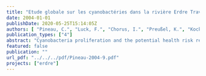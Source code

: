 ```yaml
---
title: "Etude globale sur les cyanobactéries dans la rivière Erdre Travaux de recherche en laboratoire. Rapport final Janvier 2004"
date: 2004-01-01
publishDate: 2020-05-25T15:14:05Z
authors: [ "Pineau, C.", "Luck, F.", "Chorus, I.", "Preußel, K.", "Kock, M.", "Fastner, J.", "Grützmacher, G.", "Böttcher, G." ]
publication_types: ["4"]
abstract: "Cyanobacteria proliferation and the potential health risk related with the release of the associated toxins have lead the local association EDEN to initiate a comprehensive study on cyanobacteria in the river Erdre. Within the consortium in charge of the project, the Berlin Centre of Competence for Water (KWB) realised lab-scale research in cooperation with the German Federal Environmental Agency (UBA), on the species Planktothrix agardhii which predominates in the river Erdre, and the associated toxin microcystin. The objective was to determine the influence of key factors such as nutrients (nitrogen, phosphorus), light, flow velocity and sediments on cyanobacteria growth and competition as well as microcystin release from the Planktothrix population in the river Erdre. Results from the lab-scale cultures proved that nutrient-limited conditions lead to a decrease of cyanobacteria biomass and may favour some genotypes with reduced needs among the Planktothrix population. Given the current state of scientific knowledge, no differences in competition between toxic and non-toxic Planktothrix strains can be established. Nutrient limitation favours microcystin release from cells, however the global decrease of cyanobacteria biomass induces a decrease of the total quantity of released toxin. These results can be applied in a water body where nutrients concentrations are very low (below 50 µg/L for total phosphorus). In the river Erdre, as long as external nutrients inputs remain considerable, light is the limiting factor. Internal nutrient recycling from the sediments is globally negligible in comparison with external inputs. Culture experiments in a flow simulation flume proved that flow velocity had substantial impact neither on Planktothrix growth nor on microcystin release. Only a short transition phase with negative effects was observed. Overwintering of Planktothrix in Erdre-sediments could be proved by the detection of a substantial population using fluorescence analysis. This inoculum should be large enough for initiation of Planktothrix development in the next vegetation period. However, the high adsorption capacities of the analysed sediments from the river Erdre allow to put aside a potential risk of microcystin release from sludge. While providing innovative results on the species Planktothrix agardhii, this project contributes to the comprehensive study initiated by the EDEN association in order to preserve the values associated with environment, health and tourism in the river Erdre."
featured: false
publication: ""
url_pdf: "../../../pdf/Pineau-2004-9.pdf"
projects: ["erdre"]
---
```


